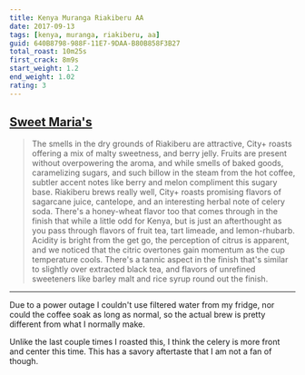 ```yaml
---
title: Kenya Muranga Riakiberu AA
date: 2017-09-13
tags: [kenya, muranga, riakiberu, aa]
guid: 640B8798-988F-11E7-9DAA-B80B858F3B27
total_roast: 10m25s
first_crack: 8m9s
start_weight: 1.2
end_weight: 1.02
rating: 3
---
```


## [Sweet Maria's][sm]

> The smells in the dry grounds of Riakiberu are attractive, City+ roasts offering
> a mix of malty sweetness, and berry jelly. Fruits are present without
> overpowering the aroma, and while smells of baked goods, caramelizing sugars,
> and such billow in the steam from the hot coffee, subtler accent notes like
> berry and melon compliment this sugary base. Riakiberu brews really well, City+
> roasts promising flavors of sagarcane juice, cantelope, and an interesting
> herbal note of celery soda. There's a honey-wheat flavor too that comes through
> in the finish that while a little odd for Kenya, but is just an afterthought as
> you pass through flavors of fruit tea, tart limeade, and lemon-rhubarb. Acidity
> is bright from the get go, the perception of citrus is apparent, and we noticed
> that the citric overtones gain momentum as the cup temperature cools. There's a
> tannic aspect in the finish that's similar to slightly over extracted black tea,
> and flavors of unrefined sweeteners like barley malt and rice syrup round out
> the finish.

---

Due to a power outage I couldn't use filtered water from my fridge, nor could
the coffee soak as long as normal, so the actual brew is pretty different from
what I normally make.

Unlike the last couple times I roasted this, I think the celery is more front
and center this time.  This has a savory aftertaste that I am not a fan of
though.

[sm]: https://www.sweetmarias.com/product/kenya-muranga-riakiberu-aa
